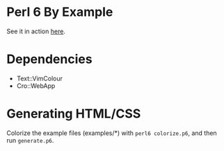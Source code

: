# Perl 6 By Example

See it in action [here](https://ijneb.github.io/p6byexample/).

# Dependencies

- Text::VimColour
- Cro::WebApp

# Generating HTML/CSS

Colorize the example files (examples/\*) with `perl6 colorize.p6`, and then run `generate.p6`.
